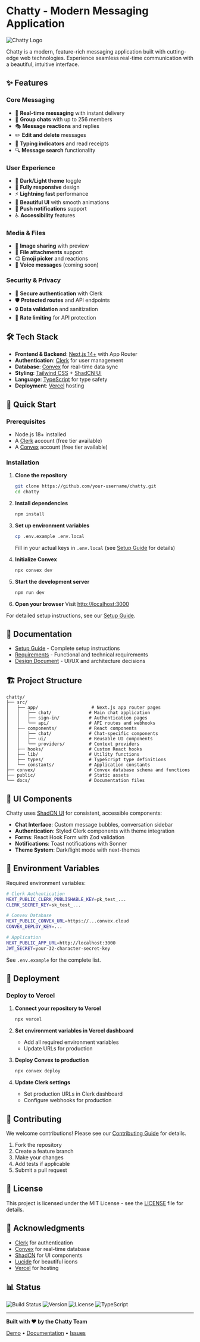 # Chatty - Modern Messaging Application

![Chatty Logo](public/chatty-logo.png)

Chatty is a modern, feature-rich messaging application built with cutting-edge web technologies. Experience seamless real-time communication with a beautiful, intuitive interface.

## ✨ Features

### Core Messaging
- 🚀 **Real-time messaging** with instant delivery
- 👥 **Group chats** with up to 256 members  
- 🎭 **Message reactions** and replies
- ✏️ **Edit and delete** messages
- 👀 **Typing indicators** and read receipts
- 🔍 **Message search** functionality

### User Experience
- 🌙 **Dark/Light theme** toggle
- 📱 **Fully responsive** design
- ⚡ **Lightning fast** performance
- 🎨 **Beautiful UI** with smooth animations
- 🔔 **Push notifications** support
- ♿ **Accessibility** features

### Media & Files
- 📸 **Image sharing** with preview
- 📎 **File attachments** support
- 😊 **Emoji picker** and reactions
- 🎵 **Voice messages** (coming soon)

### Security & Privacy
- 🔐 **Secure authentication** with Clerk
- 🛡️ **Protected routes** and API endpoints
- 🔒 **Data validation** and sanitization
- 🚨 **Rate limiting** for API protection

## 🛠️ Tech Stack

- **Frontend & Backend**: [Next.js 14+](https://nextjs.org/) with App Router
- **Authentication**: [Clerk](https://clerk.com/) for user management
- **Database**: [Convex](https://convex.dev/) for real-time data sync
- **Styling**: [Tailwind CSS](https://tailwindcss.com/) + [ShadCN UI](https://ui.shadcn.com/)
- **Language**: [TypeScript](https://www.typescriptlang.org/) for type safety
- **Deployment**: [Vercel](https://vercel.com/) hosting

## 🚀 Quick Start

### Prerequisites

- Node.js 18+ installed
- A [Clerk](https://clerk.com) account (free tier available)
- A [Convex](https://convex.dev) account (free tier available)

### Installation

1. **Clone the repository**
   ```bash
   git clone https://github.com/your-username/chatty.git
   cd chatty
   ```

2. **Install dependencies**
   ```bash
   npm install
   ```

3. **Set up environment variables**
   ```bash
   cp .env.example .env.local
   ```
   
   Fill in your actual keys in `.env.local` (see [Setup Guide](SETUP_GUIDE.md) for details)

4. **Initialize Convex**
   ```bash
   npx convex dev
   ```

5. **Start the development server**
   ```bash
   npm run dev
   ```

6. **Open your browser**
   Visit [http://localhost:3000](http://localhost:3000)

For detailed setup instructions, see our [Setup Guide](SETUP_GUIDE.md).

## 📖 Documentation

- [Setup Guide](SETUP_GUIDE.md) - Complete setup instructions
- [Requirements](requirements.md) - Functional and technical requirements
- [Design Document](design.md) - UI/UX and architecture decisions

## 🏗️ Project Structure

```
chatty/
├── src/
│   ├── app/                    # Next.js app router pages
│   │   ├── chat/              # Main chat application
│   │   ├── sign-in/           # Authentication pages
│   │   └── api/               # API routes and webhooks
│   ├── components/            # React components
│   │   ├── chat/              # Chat-specific components
│   │   ├── ui/                # Reusable UI components
│   │   └── providers/         # Context providers
│   ├── hooks/                 # Custom React hooks
│   ├── lib/                   # Utility functions
│   ├── types/                 # TypeScript type definitions
│   └── constants/             # Application constants
├── convex/                    # Convex database schema and functions
├── public/                    # Static assets
└── docs/                      # Documentation files
```

## 🎨 UI Components

Chatty uses [ShadCN UI](https://ui.shadcn.com/) for consistent, accessible components:

- **Chat Interface**: Custom message bubbles, conversation sidebar
- **Authentication**: Styled Clerk components with theme integration
- **Forms**: React Hook Form with Zod validation
- **Notifications**: Toast notifications with Sonner
- **Theme System**: Dark/light mode with next-themes

## 🔐 Environment Variables

Required environment variables:

```bash
# Clerk Authentication
NEXT_PUBLIC_CLERK_PUBLISHABLE_KEY=pk_test_...
CLERK_SECRET_KEY=sk_test_...

# Convex Database  
NEXT_PUBLIC_CONVEX_URL=https://...convex.cloud
CONVEX_DEPLOY_KEY=...

# Application
NEXT_PUBLIC_APP_URL=http://localhost:3000
JWT_SECRET=your-32-character-secret-key
```

See `.env.example` for the complete list.

## 🚀 Deployment

### Deploy to Vercel

1. **Connect your repository to Vercel**
   ```bash
   npx vercel
   ```

2. **Set environment variables in Vercel dashboard**
   - Add all required environment variables
   - Update URLs for production

3. **Deploy Convex to production**
   ```bash
   npx convex deploy
   ```

4. **Update Clerk settings**
   - Set production URLs in Clerk dashboard
   - Configure webhooks for production

## 🤝 Contributing

We welcome contributions! Please see our [Contributing Guide](CONTRIBUTING.md) for details.

1. Fork the repository
2. Create a feature branch
3. Make your changes
4. Add tests if applicable
5. Submit a pull request

## 📝 License

This project is licensed under the MIT License - see the [LICENSE](LICENSE) file for details.

## 🙏 Acknowledgments

- [Clerk](https://clerk.com) for authentication
- [Convex](https://convex.dev) for real-time database
- [ShadCN](https://ui.shadcn.com) for UI components
- [Lucide](https://lucide.dev) for beautiful icons
- [Vercel](https://vercel.com) for hosting

## 📊 Status

![Build Status](https://img.shields.io/badge/build-passing-brightgreen)
![Version](https://img.shields.io/badge/version-1.0.0-blue)
![License](https://img.shields.io/badge/license-MIT-green)
![TypeScript](https://img.shields.io/badge/TypeScript-5.0-blue)

---

**Built with ❤️ by the Chatty Team**

[Demo](https://chatty-demo.vercel.app) • [Documentation](SETUP_GUIDE.md) • [Issues](https://github.com/your-username/chatty/issues)
